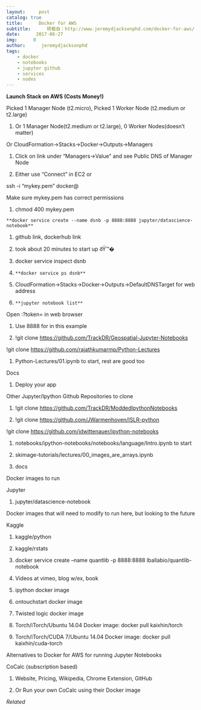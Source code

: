 ```yaml
---
layout:     post
catalog: true
title:      Docker for AWS
subtitle:      转载自：http://www.jeremydjacksonphd.com/docker-for-aws/
date:      2017-06-27
img:      0
author:      jeremydjacksonphd
tags:
    - docker
    - notebooks
    - jupyter github
    - services
    - nodes
---
```


**Launch Stack on AWS (Costs Money!)**

Picked 1 Manager Node (t2.micro), Picked 1 Worker Node (t2.medium or t2.large)

1. Or 1 Manager Node(t2.medium or t2.large), 0 Worker Nodes(doesn’t matter)


Or CloudFormation->Stacks->Docker->Outputs->Managers

1. Click on link under “Managers->Value” and see Public DNS of Manager Node


1. Either use “Connect” in EC2 or

ssh -i “mykey.pem” docker@<Public DNS>

Make sure mykey.pem has correct permissions

1. chmod 400 mykey.pem


`**docker service create --name dsnb -p 8888:8888 jupyter/datascience-notebook**`

1. github link, dockerhub link

1. took about 20 minutes to start up ðŸ™�


1. docker service inspect dsnb


1. `**docker service ps dsnb**`


1. CloudFormation->Stacks->Docker->Outputs->DefaultDNSTarget for web address

1. `**jupyter notebook list**`

Open <DefaultDNSTarget>:<port>?token=<token> in web browser

1. Use 8888 for <port> in this example


1. !git clone https://github.com/TrackDR/Geospatial-Jupyter-Notebooks

!git clone https://github.com/rajathkumarmp/Python-Lectures

1. Python-Lectures/01.ipynb to start, rest are good too


Docs

1. Deploy your app


Other Jupyter/Ipython Github Repositories to clone

1. !git clone https://github.com/TrackDR/ModdedIpythonNotebooks

1. !git clone https://github.com/JWarmenhoven/ISLR-python

!git clone https://github.com/jdwittenauer/ipython-notebooks

1. notebooks/ipython-notebooks/notebooks/language/Intro.ipynb to start


1. skimage-tutorials/lectures/00_images_are_arrays.ipynb


1. docs


Docker images to run

Jupyter

1. jupyter/datascience-notebook


Docker images that will need to modify to run here, but looking to the future

Kaggle

1. kaggle/python

1. kaggle/rstats


1. docker service create –name quantlib -p 8888:8888 lballabio/quantlib-notebook

1. Videos at vimeo, blog w/ex, book


1. ipython docker image

1. ontouchstart docker image

1. Twisted logic docker image


1. Torch/iTorch/Ubuntu 14.04 Docker image: docker pull kaixhin/torch

1. Torch/iTorch/CUDA 7/Ubuntu 14.04 Docker image: docker pull kaixhin/cuda-torch


Alternatives to Docker for AWS for running Jupyter Notebooks

CoCalc (subscription based)

1. Website, Pricing, Wikipedia, Chrome Extension, GitHub

1. Or Run your own CoCalc using their Docker image



*Related*

